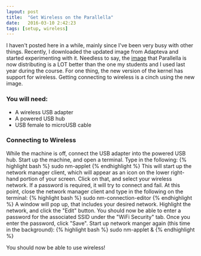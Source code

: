 ```yaml
---
layout: post
title:  "Get Wireless on the Parallella"
date:   2016-03-10 2:42:23
tags: [setup, wireless]
---
```

I haven't posted here in a while, mainly since I've been very busy with
other things. Recently, I downloaded the updated image from Adapteva and 
started experimenting with it. Needless to say, the [image][image] that 
Parallella is now distributing is a LOT better than the one my students and 
I used last year during the course. For one thing, the new version of the 
kernel has support for wireless. Getting connecting to wireless is a cinch
using the new image.

### You will need: 
* A wireless USB adapter
* A powered USB hub
* USB female to microUSB cable

### Connecting to Wireless
While the machine is off, connect the USB adapter into the powered USB hub. 
Start up the machine, and open a terminal. Type in the following:
{% highlight bash %}
sudo nm-applet
{% endhighlight %}
This will start up the network manager client, which will appear as an icon 
on the lower right-hand portion of your screen. Click on that, and select 
your wireless network. If a password is required, it will try to connect 
and fail. At this point, close the network manager client and type in the 
following on the terminal:
{% highlight bash %}
sudo nm-connection-editor
{% endhighlight %}
A window will pop up, that includes your desired network. Highlight the network, 
and click the "Edit" button. You should now be able to enter a password for 
the associated SSID under the "WiFi Security" tab. Once you enter the password, 
click "Save". Start up network manger again (this time in the background):
{% highlight bash %}
sudo nm-applet &
{% endhighlight %}

You should now be able to use wireless!

[image]:     http://downloads.parallella.org/ubuntu/dists/trusty/image/ubuntu-14.04-hdmi-z7010-20140611.img.gz
[website]:   http://suzannejmatthews.com/

